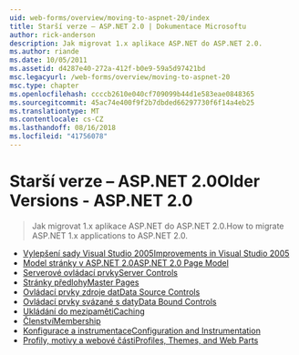 ```yaml
---
uid: web-forms/overview/moving-to-aspnet-20/index
title: Starší verze – ASP.NET 2.0 | Dokumentace Microsoftu
author: rick-anderson
description: Jak migrovat 1.x aplikace ASP.NET do ASP.NET 2.0.
ms.author: riande
ms.date: 10/05/2011
ms.assetid: d4287e40-272a-412f-b0e9-59a5d97421bd
msc.legacyurl: /web-forms/overview/moving-to-aspnet-20
msc.type: chapter
ms.openlocfilehash: ccccb2610e040cf709099b44d1e583eae0848365
ms.sourcegitcommit: 45ac74e400f9f2b7dbded66297730f6f14a4eb25
ms.translationtype: MT
ms.contentlocale: cs-CZ
ms.lasthandoff: 08/16/2018
ms.locfileid: "41756078"
---
```

<a name="older-versions---aspnet-20"></a><span data-ttu-id="0b637-103">Starší verze – ASP.NET 2.0</span><span class="sxs-lookup"><span data-stu-id="0b637-103">Older Versions - ASP.NET 2.0</span></span>
====================
> <span data-ttu-id="0b637-104">Jak migrovat 1.x aplikace ASP.NET do ASP.NET 2.0.</span><span class="sxs-lookup"><span data-stu-id="0b637-104">How to migrate ASP.NET 1.x applications to ASP.NET 2.0.</span></span>


- [<span data-ttu-id="0b637-105">Vylepšení sady Visual Studio 2005</span><span class="sxs-lookup"><span data-stu-id="0b637-105">Improvements in Visual Studio 2005</span></span>](improvements-in-visual-studio-2005.md)
- [<span data-ttu-id="0b637-106">Model stránky v ASP.NET 2.0</span><span class="sxs-lookup"><span data-stu-id="0b637-106">ASP.NET 2.0 Page Model</span></span>](the-asp-net-2-0-page-model.md)
- [<span data-ttu-id="0b637-107">Serverové ovládací prvky</span><span class="sxs-lookup"><span data-stu-id="0b637-107">Server Controls</span></span>](server-controls.md)
- [<span data-ttu-id="0b637-108">Stránky předlohy</span><span class="sxs-lookup"><span data-stu-id="0b637-108">Master Pages</span></span>](master-pages.md)
- [<span data-ttu-id="0b637-109">Ovládací prvky zdroje dat</span><span class="sxs-lookup"><span data-stu-id="0b637-109">Data Source Controls</span></span>](data-source-controls.md)
- [<span data-ttu-id="0b637-110">Ovládací prvky svázané s daty</span><span class="sxs-lookup"><span data-stu-id="0b637-110">Data Bound Controls</span></span>](data-bound-controls.md)
- [<span data-ttu-id="0b637-111">Ukládání do mezipaměti</span><span class="sxs-lookup"><span data-stu-id="0b637-111">Caching</span></span>](caching.md)
- [<span data-ttu-id="0b637-112">Členství</span><span class="sxs-lookup"><span data-stu-id="0b637-112">Membership</span></span>](membership.md)
- [<span data-ttu-id="0b637-113">Konfigurace a instrumentace</span><span class="sxs-lookup"><span data-stu-id="0b637-113">Configuration and Instrumentation</span></span>](configuration-and-instrumentation.md)
- [<span data-ttu-id="0b637-114">Profily, motivy a webové části</span><span class="sxs-lookup"><span data-stu-id="0b637-114">Profiles, Themes, and Web Parts</span></span>](profiles-themes-and-web-parts.md)
